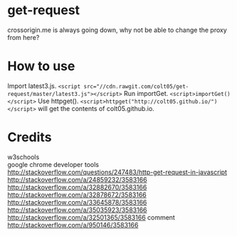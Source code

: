 # get-request
crossorigin.me is always going down, why not be able to change the proxy from here?
# How to use
Import latest3.js. `<script src="//cdn.rawgit.com/colt05/get-request/master/latest3.js"></script>`
Run importGet. `<script>importGet()</script>`
Use httpget(). `<script>httpget("http://colt05.github.io/")</script>` will get the contents of colt05.github.io.
# Credits
w3schools  
google chrome developer tools  
http://stackoverflow.com/questions/247483/http-get-request-in-javascript  
http://stackoverflow.com/a/24859232/3583166  
http://stackoverflow.com/a/32882670/3583166  
http://stackoverflow.com/a/32878672/3583166  
http://stackoverflow.com/a/33645878/3583166  
http://stackoverflow.com/a/35035923/3583166  
http://stackoverflow.com/a/32501365/3583166 comment  
http://stackoverflow.com/a/950146/3583166  
